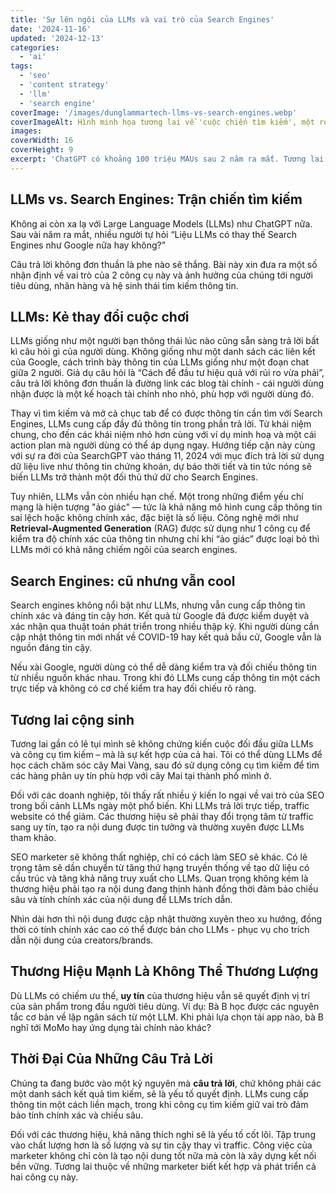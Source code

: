 ```yaml
---
title: 'Sự lên ngôi của LLMs và vai trò của Search Engines'
date: '2024-11-16'
updated: '2024-12-13'
categories:
  - 'ai'
tags:
  - 'seo'
  - 'content strategy'
  - 'llm'
  - 'search engine'
coverImage: '/images/dunglammartech-llms-vs-search-engines.webp'
coverImageAlt: Hình minh họa tương lai về 'cuộc chiến tìm kiếm', một robot AI phát sáng với mô hình thần kinh ở một bên và biểu tượng tìm kiếm kỹ thuật số ở bên kia, với các dòng năng lượng xanh đỏ va chạm ở trung tâm
images:
coverWidth: 16
coverHeight: 9
excerpt: 'ChatGPT có khoảng 100 triệu MAUs sau 2 năm ra mắt. Tương lai của SEO sẽ ra sao?'
---
```


## LLMs vs. Search Engines: Trận chiến tìm kiếm

Không ai còn xa lạ với Large Language Models (LLMs) như ChatGPT nữa. Sau vài năm ra mắt, nhiều người tự hỏi “Liệu LLMs có thay thế Search Engines như Google nữa hay không?”

Câu trả lời không đơn thuần là phe nào sẽ thắng. Bài này xin đưa ra một số nhận định về vai trò của 2 công cụ này và ảnh hưởng của chúng tới người tiêu dùng, nhãn hàng và hệ sinh thái tìm kiếm thông tin.

## LLMs: Kẻ thay đổi cuộc chơi

LLMs giống như một người bạn thông thái lúc nào cũng sẵn sàng trả lời bất kì câu hỏi gì của người dùng. Không giống như một danh sách các liên kết của Google, cách trình bày thông tin của LLMs giống như một đoạn chat giữa 2 người. Giả dụ câu hỏi là “Cách để đầu tư hiệu quả với rủi ro vừa phải”, câu trả lời không đơn thuần là đường link các blog tài chính - cái người dùng nhận được là một kế hoạch tài chính nho nhỏ, phù hợp với người dùng đó.

Thay vì tìm kiếm và mở cả chục tab để có được thông tin cần tìm với Search Engines, LLMs cung cấp đầy đủ thông tin trong phần trả lời. Từ khái niệm chung, cho đến các khái niệm nhỏ hơn cùng với ví dụ minh hoạ và một cái action plan mà người dùng có thể áp dụng ngay. Hướng tiếp cận này cùng với sự ra đời của SearchGPT vào tháng 11, 2024 với mục đích trả lời sử dụng dữ liệu live như thông tin chứng khoán, dự báo thời tiết và tin tức nóng sẽ biến LLMs trở thành một đối thủ thứ dữ cho Search Engines.

Tuy nhiên, LLMs vẫn còn nhiều hạn chế. Một trong những điểm yếu chí mạng là hiện tượng "ảo giác" — tức là khả năng mô hình cung cấp thông tin sai lệch hoặc không chính xác, đặc biệt là số liệu. Công nghệ mới như **Retrieval-Augmented Generation** (RAG) được sử dụng như 1 công cụ để kiểm tra độ chính xác của thông tin nhưng chỉ khi “ảo giác” được loại bỏ thì LLMs mới có khả năng chiếm ngôi của search engines.

## Search Engines: cũ nhưng vẫn cool

Search engines không nổi bật như LLMs, nhưng vẫn cung cấp thông tin chính xác và đáng tin cậy hơn. Kết quả từ Google đã được kiểm duyệt và xác nhận qua thuật toán phát triển trong nhiều thập kỷ. Khi người dùng cần cập nhật thông tin mới nhất về COVID-19 hay kết quả bầu cử, Google vẫn là nguồn đáng tin cậy.

Nếu xài Google, người dùng có thể dễ dàng kiểm tra và đối chiếu thông tin từ nhiều nguồn khác nhau. Trong khi đó LLMs cung cấp thông tin một cách trực tiếp và không có cơ chế kiểm tra hay đối chiếu rõ ràng.

## Tương lai cộng sinh

Tương lai gần có lẽ tụi mình sẽ không chứng kiến cuộc đối đầu giữa LLMs và công cụ tìm kiếm – mà là sự kết hợp của cả hai. Tôi có thể dùng LLMs để học cách chăm sóc cây Mai Vàng, sau đó sử dụng công cụ tìm kiếm để tìm các hàng phân uy tín phù hợp với cây Mai tại thành phố mình ở.

Đối với các doanh nghiệp, tôi thấy rất nhiều ý kiến lo ngại về vai trò của SEO trong bối cảnh LLMs ngày một phổ biến. Khi LLMs trả lời trực tiếp, traffic website có thể giảm. Các thương hiệu sẽ phải thay đổi trọng tâm từ traffic sang uy tín, tạo ra nội dung được tin tưởng và thường xuyên được LLMs tham khảo.

SEO marketer sẽ không thất nghiệp, chỉ có cách làm SEO sẽ khác. Có lẽ trọng tâm sẽ dần chuyển từ tăng thứ hạng truyền thống về tạo dữ liệu có cấu trúc và tăng khả năng truy xuất cho LLMs. Quan trọng không kém là thương hiệu phải tạo ra nội dung đang thịnh hành đồng thời đảm bảo chiều sâu và tính chính xác của nội dung để LLMs trích dẫn.

Nhìn dài hơn thì nội dung được cập nhật thường xuyên theo xu hướng, đồng thời có tính chính xác cao có thể được bán cho LLMs - phục vụ cho trích dẫn nội dung của creators/brands.

## Thương Hiệu Mạnh Là Không Thể Thương Lượng

Dù LLMs có chiếm ưu thế, **uy tín** của thương hiệu vẫn sẽ quyết định vị trí của sản phẩm trong đầu người tiêu dùng. Ví dụ: Bà B học được các nguyên tắc cơ bản về lập ngân sách từ một LLM. Khi phải lựa chọn tải app nào, bà B nghĩ tới MoMo hay ứng dụng tài chính nào khác?

## Thời Đại Của Những Câu Trả Lời

Chúng ta đang bước vào một kỷ nguyên mà **câu trả lời**, chứ không phải các một danh sách kết quả tìm kiếm, sẽ là yếu tố quyết định. LLMs cung cấp thông tin một cách liền mạch, trong khi công cụ tìm kiếm giữ vai trò đảm bảo tính chính xác và chiều sâu.

Đối với các thương hiệu, khả năng thích nghi sẽ là yếu tố cốt lõi. Tập trung vào chất lượng hơn là số lượng và sự tin cậy thay vì traffic. Công việc của marketer không chỉ còn là tạo nội dung tốt nữa mà còn là xây dựng kết nối bền vững. Tương lai thuộc về những marketer biết kết hợp và phát triển cả hai công cụ này.
